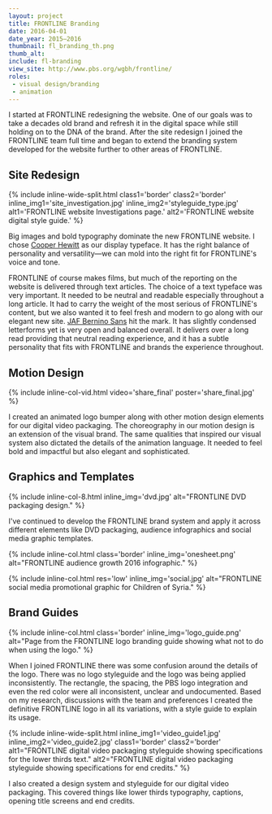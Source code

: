 ```yaml
---
layout: project
title: FRONTLINE Branding
date: 2016-04-01
date_year: 2015–2016
thumbnail: fl_branding_th.png
thumb_alt: 
include: fl-branding
view_site: http://www.pbs.org/wgbh/frontline/
roles: 
 - visual design/branding
 - animation
---
```


I started at FRONTLINE redesigning the website. One of our goals was to take a decades old brand and refresh it in the digital space while still holding on to the DNA of the brand. After the site redesign I joined the FRONTLINE team full time and began to extend the branding system developed for the website further to other areas of FRONTLINE.

## Site Redesign

{% include inline-wide-split.html class1='border' class2='border' inline_img1='site_investigation.jpg' inline_img2='styleguide_type.jpg' alt1='FRONTLINE website Investigations page.' alt2='FRONTLINE website digital style guide.' %}

Big images and bold typography dominate the new FRONTLINE website. I chose [Cooper Hewitt](https://www.cooperhewitt.org/open-source-at-cooper-hewitt/cooper-hewitt-the-typeface-by-chester-jenkins/) as our display typeface. It has the right balance of personality and versatility—we can mold into the right fit for FRONTLINE's voice and tone. 

FRONTLINE of course makes films, but much of the reporting on the website is delivered through text articles. The choice of a text typeface was very important. It needed to be neutral and readable especially throughout a long article. It had to carry the weight of the most serious of FRONTLINE's content, but we also wanted it to feel fresh and modern to go along with our elegant new site. [JAF Bernino Sans](http://justanotherfoundry.com/bernini-sans) hit the mark. It has slightly condensed letterforms yet is very open and balanced overall. It delivers over a long read providing that neutral reading experience, and it has a subtle personality that fits with FRONTLINE and brands the experience throughout.  

## Motion Design

{% include inline-col-vid.html video='share_final' poster='share_final.jpg' %}

I created an animated logo bumper along with other motion design elements for our digital video packaging. The choreography in our motion design is an extension of the visual brand. The same qualities that inspired our visual system also dictated the details of the animation language. It needed to feel bold and impactful but also elegant and sophisticated.

## Graphics and Templates

{% include inline-col-8.html inline_img='dvd.jpg' alt="FRONTLINE DVD packaging design." %}

I've continued to develop the FRONTLINE brand system and apply it across different elements like DVD packaging, audience infographics and social media graphic templates. 

{% include inline-col.html class='border' inline_img='onesheet.png' alt="FRONTLINE audience growth 2016 infographic." %}

{% include inline-col.html res='low' inline_img='social.jpg' alt="FRONTLINE social media promotional graphic for Children of Syria." %}

## Brand Guides

{% include inline-col.html class='border' inline_img='logo_guide.png' alt="Page from the FRONTLINE logo branding guide showing what not to do when using the logo." %}

When I joined FRONTLINE there was some confusion around the details of the logo. There was no logo styleguide and the logo was being applied inconsistently. The rectangle, the spacing, the PBS logo integration and even the red color were all inconsistent, unclear and undocumented. Based on my research, discussions with the team and preferences I created the definitive FRONTLINE logo in all its variations, with a style guide to explain its usage.

{% include inline-wide-split.html inline_img1='video_guide1.jpg' inline_img2='video_guide2.jpg' class1='border' class2='border' alt1="FRONTLINE digital video packaging styleguide showing specifications for the lower thirds text." alt2="FRONTLINE digital video packaging styleguide showing specifications for end credits." %}

I also created a design system and styleguide for our digital video packaging. This covered things like lower thirds typography, captions, opening title screens and end credits.

